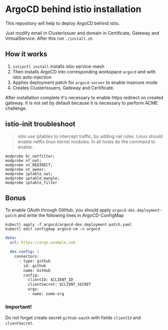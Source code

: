 # ArgoCD behind istio installation
This repository will help to deploy ArgoCD behind istio.

Just modify email in ClusterIssuer and domain in Certificate, Gateway and VirtualService.
After this run `./install.sh`

## How it works
1. `istioctl install` installs istio service-mesh
2. Then installs ArgoCD into corresponding workspace `argocd` and with istio auto-injection
3. Applies deployment patch for `argocd-server` to enable insecure mode
4. Creates ClusterIssuers, Gateway and Certificate.

After installation complete it's necessary to enable https redirect on created gateway.
It is not set by default because it is necessary to perform ACME challenge.

## istio-init troubleshoot
> istio use iptables to intercept traffic, by adding nat rules.
> Linux should enable netfix linux kernel modules.
> In all hosts do the command to enable.
```shell
modprobe br_netfilter;
modprobe nf_nat;
modprobe xt_REDIRECT;
modprobe xt_owner;
modprobe iptable_nat;
modprobe iptable_mangle;
modprobe iptable_filter
```

## Bonus
To enable OAuth through GitHub, you should apply `argocd-dex.deployment-patch` and write the following lines in ArgoCD-ConfigMap

```shell
kubectl apply -f argocd/argocd-dex.deployment-patch.yaml
kubectl edit configmap argocd-cm -n argocd
```

```yaml
data:
  url: https://argo.example.com

  dex.config: |
    connectors:
      - type: github
        id: github
        name: GitHub
        config:
          clientID: $CLIENT_ID
          clientSecret: $CLIENT_SECRET
          orgs:
          - name: some-org
```
### Important!
Do not forget create secret `github-oauth` with fields `clientId` and `clientSecret`.